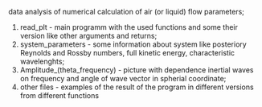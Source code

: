 data analysis of numerical calculation of air (or liquid) flow parameters;
1. read_plt - main programm with the used functions and some their version like other arguments and returns;
2. system_parameters - some information about system like posteriory Reynolds and Rossby numbers, full kinetic energy, characteristic wavelenghts;
3. Amplitude_(theta_frequency) - picture with dependence inertial waves on frequency and angle of wave vector in spherial coordinate;
4. other files - examples of the result of the program in different versions from different functions
